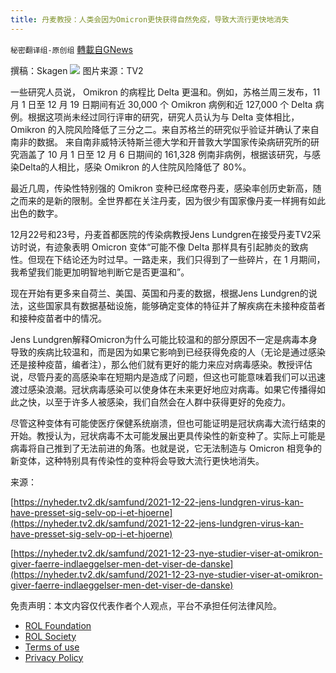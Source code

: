 ```yaml
---
title: 丹麦教授：人类会因为Omicron更快获得自然免疫，导致大流行更快地消失
---
```

`秘密翻译组-原创组` [轉載自GNews](https://gnews.org/zh-hans/1784675/)

撰稿：Skagen
![](https://assets.gnews.org/wp-content/uploads/2021/12/Screenshot-2021-12-23-at-22.46.58.png)
图片来源：TV2

一些研究人员说， Omikron 的病程比 Delta 更温和。例如，苏格兰周三发布，11 月 1 日至 12 月 19 日期间有近 30,000 个 Omikron 病例和近 127,000 个 Delta 病例。根据这项尚未经过同行评审的研究，研究人员认为与 Delta 变体相比，Omikron 的入院风险降低了三分之二。来自苏格兰的研究似乎验证并确认了来自南非的数据。 来自南非威特沃特斯兰德大学和开普敦大学国家传染病研究所的研究涵盖了 10 月 1 日至 12 月 6 日期间的 161,328 例南非病例，根据该研究，与感染Delta的人相比，感染 Omikron 的人住院风险降低了 80%。

最近几周，传染性特别强的 Omikron 变种已经席卷丹麦，感染率创历史新高，随之而来的是新的限制。全世界都在关注丹麦，因为很少有国家像丹麦一样拥有如此出色的数字。

12月22号和23号，丹麦首都医院的传染病教授Jens Lundgren在接受丹麦TV2采访时说，有迹象表明 Omicron 变体“可能不像 Delta 那样具有引起肺炎的致病性。但现在下结论还为时过早。一路走来，我们只得到了一些碎片，在 1 月期间，我希望我们能更加明智地判断它是否更温和”。

现在开始有更多来自荷兰、美国、英国和丹麦的数据，根据Jens Lundgren的说法，这些国家具有数据基础设施，能够确定变体的特征并了解疾病在未接种疫苗者和接种疫苗者中的情况。

Jens Lundgren解释Omicron为什么可能比较温和的部分原因不一定是病毒本身导致的疾病比较温和，而是因为如果它影响到已经获得免疫的人（无论是通过感染还是接种疫苗，编者注），那么他们就有更好的能力来应对病毒感染。教授评估说，尽管丹麦的高感染率在短期内是造成了问题，但这也可能意味着我们可以迅速渡过感染浪潮。冠状病毒感染可以使身体在未来更好地应对病毒。如果它传播得如此之快，以至于许多人被感染，我们自然会在人群中获得更好的免疫力。

尽管这种变体有可能使医疗保健系统崩溃，但也可能证明是冠状病毒大流行结束的开始。教授认为，冠状病毒不太可能发展出更具传染性的新变种了。实际上可能是病毒将自己推到了无法前进的角落。也就是说，它无法制造与 Omicron 相竞争的新变体，这种特别具有传染性的变种将会导致大流行更快地消失。

来源：

[https://nyheder.tv2.dk/samfund/2021-12-22-jens-lundgren-virus-kan-have-presset-sig-selv-op-i-et-hjoerne](https://nyheder.tv2.dk/samfund/2021-12-22-jens-lundgren-virus-kan-have-presset-sig-selv-op-i-et-hjoerne)

[https://nyheder.tv2.dk/samfund/2021-12-23-nye-studier-viser-at-omikron-giver-faerre-indlaeggelser-men-det-viser-de-danske](https://nyheder.tv2.dk/samfund/2021-12-23-nye-studier-viser-at-omikron-giver-faerre-indlaeggelser-men-det-viser-de-danske)

 

免责声明：本文内容仅代表作者个人观点，平台不承担任何法律风险。

- [ROL Foundation](https://rolfoundation.org/)
- [ROL Society](https://rolsociety.org/)
- [Terms of use](https://gnews.org/terms-of-use-3/)
- [Privacy Policy](https://gnews.org/privacy-policy/)
